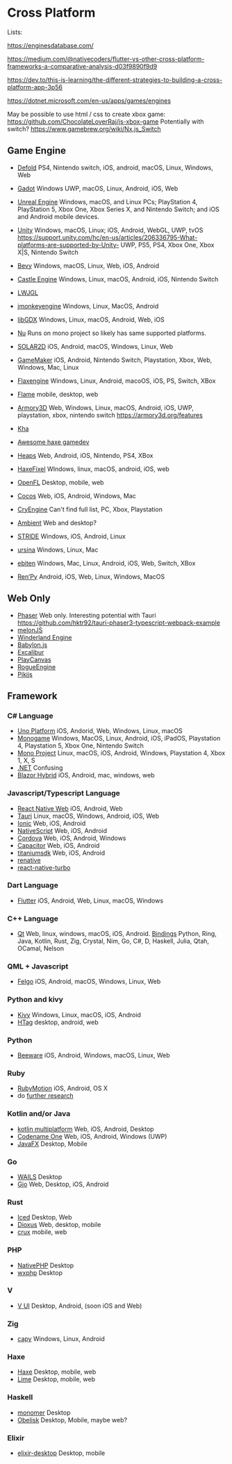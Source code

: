 # Cross Platform

Lists: 

https://enginesdatabase.com/

https://medium.com/@nativecoders/flutter-vs-other-cross-platform-frameworks-a-comparative-analysis-d03f9890f9d9

https://dev.to/this-is-learning/the-different-strategies-to-building-a-cross-platform-app-3p56

https://dotnet.microsoft.com/en-us/apps/games/engines

May be possible to use html / css to create xbox game:
https://github.com/ChocolateLoverRaj/js-xbox-game
Potentially with switch?
https://www.gamebrew.org/wiki/Nx.js_Switch


## Game Engine

- [Defold](https://defold.com/) PS4, Nintendo switch, iOS, android, macOS, Linux, Windows, Web
- [Gadot](https://docs.godotengine.org/en/3.5/about/faq.html#which-platforms-are-supported-by-godot)
Windows UWP, macOS, Linux, Android, iOS, Web
- [Unreal Engine](https://docs.unrealengine.com/4.26/en-US/SharingAndReleasing/) 
Windows, macOS, and Linux PCs; PlayStation 4, PlayStation 5, Xbox One, Xbox Series X, and Nintendo Switch; and iOS and Android mobile devices.
- [Unity](https://docs.unity3d.com/Manual/PlatformSpecific.html)
Windows, macOS, Linux; iOS, Android, WebGL, UWP, tvOS
https://support.unity.com/hc/en-us/articles/206336795-What-platforms-are-supported-by-Unity-
UWP, PS5, PS4, Xbox One, Xbox X|S, Nintendo Switch
- [Bevy](https://bevyengine.org/) Windows, macOS, Linux, Web, iOS, Android
- [Castle Engine](https://castle-engine.io/) Windows, Linux, macOS, Android, iOS, Nintendo Switch

- [LWJGL](https://www.lwjgl.org/frameworks)
- [jmonkeyengine](https://jmonkeyengine.org/features/) Windows, Linux, MacOS, Android
- [libGDX](https://libgdx.com/) Windows, Linux, macOS, Android, Web, iOS

- [Nu](https://github.com/bryanedds/Nu/wiki/What-is-Nu-and-What-it-Can-Do) Runs on mono project so likely has same supported platforms.

- [SOLAR2D](https://solar2d.com/) iOS, Android, macOS, Windows, Linux, Web

- [GameMaker](https://gamemaker.io/en/blog/export-with-gamemaker) iOS, Android, Nintendo Switch, Playstation, Xbox, Web, Windows, Mac, Linux

- [Flaxengine](https://flaxengine.com/features/) Windows, Linux, Android, macoOS, iOS, PS, Switch, XBox

- [Flame](https://flame-engine.org/) mobile, desktop, web

- [Armory3D](https://github.com/Kode/Kha/blob/main/readme.md#supported-platforms) Web, Windows, Linux, macOS, Android, iOS, UWP, playstation, xbox, nintendo switch
https://armory3d.org/features

- [Kha](https://kha.tech/)

- [Awesome haxe gamedev](https://github.com/Dvergar/awesome-haxe-gamedev)

- [Heaps](https://heaps.io/) Web, Android, iOS, Nintendo, PS4, XBox

- [HaxeFixel](https://haxeflixel.com/) WIndows, linux, macOS, android, iOS, web

- [OpenFL](https://www.openfl.org/) Desktop, mobile, web

- [Cocos](https://www.cocos.com/en/creator) Web, iOS, Android, Windows, Mac

- [CryEngine](https://www.cryengine.com/features) Can't find full list, PC, Xbox, Playstation

- [Ambient](https://ambient.run/) Web and desktop?

- [STRIDE](https://www.stride3d.net/) Windows, iOS, Android, Linux

- [ursina](https://www.ursinaengine.org/) Windows, Linux, Mac

- [ebiten](https://github.com/hajimehoshi/ebiten) Windows, Mac, Linux, Android, iOS, Web, Switch, XBox

- [Ren’Py](https://www.renpy.org/) Android, iOS, Web, Linux, Windows, MacOS

## Web Only

- [Phaser](https://phaser.io/) Web only. Interesting potential with Tauri https://github.com/hktr92/tauri-phaser3-typescript-webpack-example
- [melonJS](https://melonjs.org/)
- [Winderland Engine](https://wonderlandengine.com/)
- [Babylon.js](https://www.babylonjs.com/)
- [Excalibur](https://excaliburjs.com/)
- [PlayCanvas](https://github.com/playcanvas/engine)
- [RogueEngine](https://rogueengine.io/)
- [Pikijs](https://pixijs.com/)

## Framework

### C# Language
- [Uno Platform](https://platform.uno/) iOS, Andorid, Web, Windows, Linux, macOS
- [Monogame](https://monogame.net/) Windows, MacOS, Linux, Android, iOS, iPadOS, Playstation 4, Playstation 5, Xbox One, Nintendo Switch
- [Mono Project](https://www.mono-project.com/docs/about-mono/supported-platforms/) Linux, macOS, iOS, Android, Windows, Playstation 4, Xbox 1, X, S
- [.NET](https://dotnet.microsoft.com/en-us/) Confusing
- [Blazor Hybrid](https://learn.microsoft.com/en-us/shows/blazor-hybrid-for-beginners/what-is-blazor-hybrid-blazor-hybrid-for-beginners) iOS, Android, mac, windows, web

### Javascript/Typescript Language
- [React Native Web](https://necolas.github.io/react-native-web/) iOS, Android, Web
- [Tauri](https://tauri.app/) Linux, macOS, Windows, Android, iOS, Web
- [Ionic](https://ionicframework.com/) Web, iOS, Android
- [NativeScript](https://nativescript.org/) Web, iOS, Android
- [Cordova](https://cordova.apache.org/) Web, iOS, Android, Windows
- [Capacitor](https://capacitorjs.com/) Web, iOS, Android
- [titaniumsdk](https://titaniumsdk.com/) Web, iOS, Android
- [renative](https://github.com/flexn-io/renative)
- [react-native-turbo](https://github.com/software-mansion-labs/react-native-turbo-demo)

### Dart Language
- [Flutter](https://flutter.dev/) iOS, Android, Web, Linux, macOS, Windows

### C++ Language
- [Qt](https://www.qt.io/product/features) Web, linux, windows, macOS, iOS, Android. 
[Bindings](https://wiki.qt.io/Language_Bindings) Python, Ring, Java, Kotlin, Rust, Zig, Crystal, Nim, Go, C#, D, Haskell, Julia, Qtah, OCamal, Nelson

### QML + Javascript
- [Felgo](https://felgo.com/) iOS, Android, macOS, Windows, Linux, Web

### Python and kivy
- [Kivy](https://kivy.org/) Windows, Linux, macOS, iOS, Android
- [HTag](https://github.com/manatlan/htag) desktop, android, web

### Python
- [Beeware](https://beeware.org/) iOS, Android, Windows, macOS, Linux, Web

### Ruby
- [RubyMotion](http://www.rubymotion.com/) iOS, Android, OS X
- do [further research](https://www.ruby-toolbox.com/categories/GUI_Frameworks)

### Kotlin and/or Java
- [kotlin multiplatform](https://kotlinlang.org/docs/multiplatform.html) Web, iOS, Android, Desktop
- [Codename One](https://www.codenameone.com/) Web, iOS, Android, Windows (UWP)
- [JavaFX](https://openjfx.io/) Desktop, Mobile

### Go
- [WAILS](https://wails.io/docs/introduction) Desktop
- [Gio](https://gioui.org/) Web, Desktop, iOS, Android

### Rust
- [Iced](https://github.com/iced-rs/iced) Desktop, Web
- [Dioxus](https://dioxuslabs.com/) Web, desktop, mobile
- [crux](https://github.com/redbadger/crux) mobile, web

 ### PHP
 - [NativePHP](https://nativephp.com/) Desktop
 - [wxphp](https://github.com/wxphp/wxphp) Desktop

 ### V
 - [V UI](https://github.com/vlang/ui) Desktop, Android, (soon iOS and Web)

 ### Zig
 - [capy](https://github.com/capy-ui/capy) Windows, Linux, Android

### Haxe
- [Haxe](https://haxe.org/) Desktop, mobile, web
- [Lime](https://github.com/openfl/lime) Desktop, mobile, web

### Haskell
- [monomer](https://github.com/fjvallarino/monomer) Desktop
- [Obelisk](https://github.com/obsidiansystems/obelisk?tab=readme-ov-file#overview) Desktop, Mobile, maybe web?

### Elixir
- [elixir-desktop](https://github.com/elixir-desktop/desktop) Desktop, mobile

